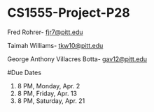 # CS1555-Project-P28
Fred Rohrer- fjr7@pitt.edu

Taimah Williams- tkw10@pitt.edu

George Anthony Villacres Botta- gav12@pitt.edu

#Due Dates 
1. 8 PM, Monday, Apr. 2 
2. 8 PM, Friday, Apr. 13
3. 8 PM, Saturday, Apr. 21

